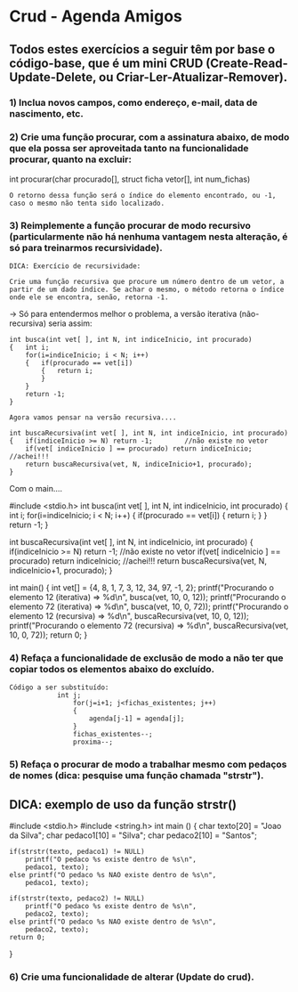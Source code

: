 # Crud - Agenda Amigos

## Todos estes exercícios a seguir têm por base o código-base, que é um mini CRUD (Create-Read-Update-Delete, ou Criar-Ler-Atualizar-Remover).    
    
### 1) Inclua novos campos, como endereço, e-mail, data de nascimento, etc.    
    
### 2) Crie uma função procurar, com a assinatura abaixo, de modo que ela possa ser aproveitada tanto na funcionalidade procurar, quanto na excluir:    
    
int procurar(char procurado[], struct ficha vetor[], int num_fichas)    
    
 	O retorno dessa função será o índice do elemento encontrado, ou -1, caso o mesmo não tenta sido localizado.    

### 3) Reimplemente a função procurar de modo recursivo (particularmente não há nenhuma vantagem nesta alteração, é só para treinarmos recursividade).

	DICA: Exercício de recursividade:

	Crie uma função recursiva que procure um número dentro de um vetor, a partir de um dado índice. Se achar o mesmo, o método retorna o índice onde ele se encontra, senão, retorna -1.

-> Só para entendermos melhor o problema, a versão iterativa (não-recursiva) seria assim:

	int busca(int vet[ ], int N, int indiceInicio, int procurado)
	{	int i;
		for(i=indiceInicio; i < N; i++)
		{	if(procurado == vet[i])
			{	return i;
			}
		}
		return -1;
	}

	Agora vamos pensar na versão recursiva.... 

	int buscaRecursiva(int vet[ ], int N, int indiceInicio, int procurado)
	{	if(indiceInicio >= N) return -1;		//não existe no vetor
		if(vet[ indiceInicio ] == procurado) return indiceInicio;	//achei!!!
		return buscaRecursiva(vet, N, indiceInicio+1, procurado);
	}


Com o main....

#include <stdio.h>
int busca(int vet[ ], int N, int indiceInicio, int procurado)
{	int i;
	for(i=indiceInicio; i < N; i++)
	{	if(procurado == vet[i])
		{	return i;
		}
	}
	return -1;
}

int buscaRecursiva(int vet[ ], int N, int indiceInicio, int procurado)
{	if(indiceInicio >= N) return -1;		//não existe no vetor
	if(vet[ indiceInicio ] == procurado) return indiceInicio;	//achei!!!
	return buscaRecursiva(vet, N, indiceInicio+1, procurado);
}

int main()
{   int vet[] = {4, 8, 1, 7, 3, 12, 34, 97, -1, 2};
    printf("Procurando o elemento 12 (iterativa) => %d\n", 
        busca(vet, 10, 0, 12));
    printf("Procurando o elemento 72 (iterativa) => %d\n", 
        busca(vet, 10, 0, 72));
    printf("Procurando o elemento 12 (recursiva) => %d\n", 
        buscaRecursiva(vet, 10, 0, 12));
    printf("Procurando o elemento 72 (recursiva) => %d\n", 
        buscaRecursiva(vet, 10, 0, 72));
    return 0;
}



### 4) Refaça a funcionalidade de exclusão de modo a não ter que copiar todos os elementos abaixo do excluído.

	Código a ser substituído:
				int j;
			        for(j=i+1; j<fichas_existentes; j++)
			        {
				    	agenda[j-1] = agenda[j];
			        }
			        fichas_existentes--;
			        proxima--;


### 5) Refaça o procurar de modo a trabalhar mesmo com pedaços de nomes (dica: pesquise uma função chamada "strstr").

DICA: exemplo de uso da função strstr()
--------

#include <stdio.h>
#include <string.h>
int main () {
	char texto[20] = "Joao da Silva";
	char pedaco1[10] = "Silva";
	char pedaco2[10] = "Santos";
	
	if(strstr(texto, pedaco1) != NULL)
		printf("O pedaco %s existe dentro de %s\n",
		pedaco1, texto);
	else printf("O pedaco %s NAO existe dentro de %s\n",
		pedaco1, texto);
		
	if(strstr(texto, pedaco2) != NULL)
		printf("O pedaco %s existe dentro de %s\n",
		pedaco2, texto);
	else printf("O pedaco %s NAO existe dentro de %s\n",
		pedaco2, texto);
	return 0;
}

### 6) Crie uma funcionalidade de alterar (Update do crud).